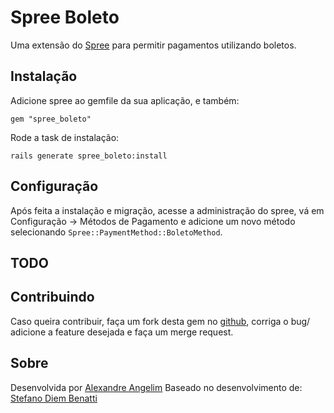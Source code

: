 # Spree Boleto

Uma extensão do [Spree](http://spreecommerce.com) para permitir pagamentos utilizando boletos.

## Instalação

Adicione spree ao gemfile da sua aplicação, e também:

    gem "spree_boleto"

Rode a task de instalação:

    rails generate spree_boleto:install
	
## Configuração
	
Após feita a instalação e migração, acesse a administração do spree, vá em Configuração -> Métodos de Pagamento e adicione um novo método selecionando `Spree::PaymentMethod::BoletoMethod`.
    
## TODO


## Contribuindo

Caso queira contribuir, faça um fork desta gem no [github](https://github.com/angelim/spree_boleto), corriga o bug/ adicione a feature desejada e faça um merge request.

## Sobre

Desenvolvida por [Alexandre Angelim](mailto:angelim@angelim.com.br)
Baseado no desenvolvimento de: [Stefano Diem Benatti](mailto:stefano@heavenstudio.com.br)
